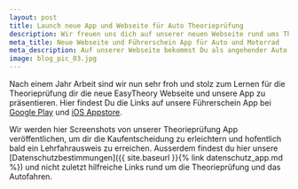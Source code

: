 ```yaml
---
layout: post
title: Launch neue App und Webseite für Auto Theorieprüfung
description: Wir freuen uns dich auf unserer neuen Webseite rund ums Thema Führerschein Theorie begrüssen zu dürfen.
meta_title: Neue Webseite und Führerschein App für Auto und Motorrad
meta_description: Auf unserer Webseite bekommst Du als angehender Auto und Motorradfahrer einen Einblick in unsere Theorieprüfung App.
image: blog_pic_03.jpg
---
```


Nach einem Jahr Arbeit sind wir nun sehr froh und stolz zum Lernen für die Theorieprüfung dir die neue EasyTheory Webseite und unsere App zu präsentieren. Hier findest Du die Links auf unsere Führerschein App bei [Google Play](https://play.google.com/store/apps/details?id=com.easytheory) und [iOS Appstore](https://apps.apple.com/ch/app/easytheory/id1529844252#?platform=iphone).

Wir werden hier Screenshots von unserer Theorieprüfung App veröffentlichen, um dir die Kaufentscheidung zu erleichtern und hofentlich bald ein Lehrfahrausweis zu erreichen. Ausserdem findest du hier unsere [Datenschutzbestimmungen]({{ site.baseurl }}{% link datenschutz_app.md %}) und nicht zuletzt hilfreiche Links rund um die Theorieprüfung und das Autofahren.